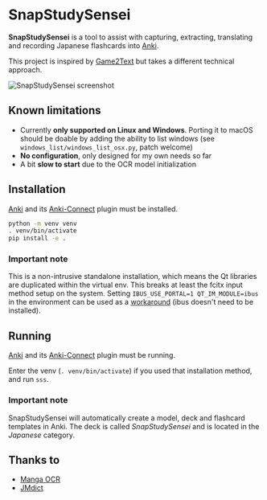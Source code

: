 # SnapStudySensei

**SnapStudySensei** is a tool to assist with capturing, extracting, translating
and recording Japanese flashcards into [Anki].

This project is inspired by [Game2Text] but takes a different technical approach.

![SnapStudySensei screenshot](.screenshot.png)


## Known limitations

- Currently **only supported on Linux and Windows**. Porting it to macOS should
  be doable by adding the ability to list windows (see `windows_list/windows_list_osx.py`, patch
  welcome)
- **No configuration**, only designed for my own needs so far
- A bit **slow to start** due to the OCR model initialization


## Installation

[Anki] and its [Anki-Connect] plugin must be installed.

```sh
python -m venv venv
. venv/bin/activate
pip install -e .
```

### Important note

This is a non-intrusive standalone installation, which means the Qt libraries
are duplicated within the virtual env. This breaks at least the fcitx input
method setup on the system. Setting `IBUS_USE_PORTAL=1 QT_IM_MODULE=ibus` in the
environment can be used as a [workaround] (ibus doesn't need to be installed).

[workaround]: https://github.com/fcitx/fcitx5/discussions/873#discussioncomment-7223614

## Running

[Anki] and its [Anki-Connect] plugin must be running.

Enter the venv (`. venv/bin/activate`) if you used that installation method, and
run `sss`.

### Important note

SnapStudySensei will automatically create a model, deck and flashcard templates
in Anki. The deck is called *SnapStudySensei* and is located in the *Japanese*
category.


## Thanks to

- [Manga OCR](https://github.com/kha-white/manga-ocr/)
- [JMdict](https://www.edrdg.org/wiki/index.php/JMdict-EDICT_Dictionary_Project)


[Anki]: https://apps.ankiweb.net
[Anki-Connect]: https://foosoft.net/projects/anki-connect
[Game2Text]: https://game2text.com
